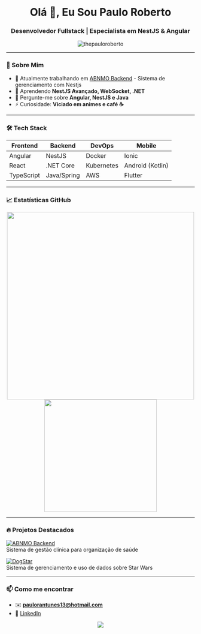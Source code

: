 <h1 align="center">Olá 👋, Eu Sou Paulo Roberto</h1>
<h3 align="center">Desenvolvedor Fullstack | Especialista em NestJS & Angular</h3>

<p align="center">
  <img src="https://komarev.com/ghpvc/?username=thepauloroberto&label=Profile%20views&color=0e75b6&style=flat" alt="thepauloroberto" />
</p>

---

### 🚀 Sobre Mim
- 🔭 Atualmente trabalhando em [ABNMO Backend](https://github.com/ipecode-br/abnmo-backend) - Sistema de gerenciamento com Nestjs
- 🌱 Aprendendo **NestJS Avançado, WebSocket, .NET**
- 💬 Pergunte-me sobre **Angular, NestJS e Java**
- ⚡ Curiosidade: **Viciado em animes e café ☕**

---

### 🛠 Tech Stack
| Frontend       | Backend        | DevOps        | Mobile        |
|----------------|----------------|--------------|--------------|
| Angular        | NestJS         | Docker       | Ionic        |
| React          | .NET Core      | Kubernetes   | Android (Kotlin) |
| TypeScript     | Java/Spring    | AWS          | Flutter      |

---

### 📈 Estatísticas GitHub
<p align="center">
  <img src="https://github-readme-stats.vercel.app/api?username=thepauloroberto&show_icons=true&theme=tokyonight" width="500">
  <img src="https://github-readme-stats.vercel.app/api/top-langs/?username=ThePauloRoberto&layout=pie&theme=tokyonight" width="300">
</p>

---

### 🔥 Projetos Destacados
[![ABNMO Backend](https://img.shields.io/badge/🚀_ABNMO_Backend-NestJS_PostgreSQL-blue?style=for-the-badge)](https://github.com/ipecode-br/abnmo-backend)  
Sistema de gestão clínica para organização de saúde

[![DogStar](https://img.shields.io/badge/🔗_DogStar-orange?style=for-the-badge)](https://github.com/ThePauloRoberto/dogStar)  
Sistema de gerenciamento e uso de dados sobre Star Wars

---

### 📫 Como me encontrar
- ✉️ **paulorantunes13@hotmail.com**
- 💼 [LinkedIn](https://www.linkedin.com/in/paulo-roberto-developer)

<p align="center">
  <a href="https://www.linkedin.com/in/paulo-roberto-developer">
    <img src="https://img.shields.io/badge/LinkedIn-0077B5?style=for-the-badge&logo=linkedin&logoColor=white">
  </a>
</p>
